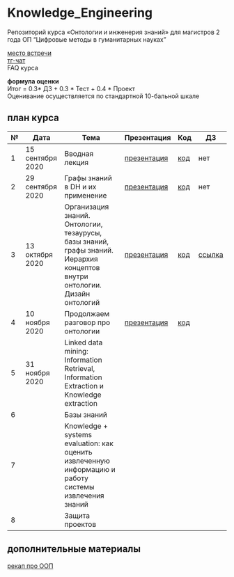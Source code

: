 # Knowledge_Engineering
Репозиторий курса «Онтологии и инженерия знаний» для магистров 2 года ОП “Цифровые методы в гуманитарных науках”

[место встречи](https://teams.microsoft.com/l/team/19%3a1ff76f3555cd49339010937143345a3f%40thread.tacv2/conversations?groupId=d4f80fc0-e222-4d45-8374-731267970525&tenantId=21f26c24-0793-4b07-a73d-563cd2ec235f)<br>
[тг-чат]()<br>
FAQ курса<br>

**формула оценки**<br>
Итог =  0.3* ДЗ + 0.3 * Тест + 0.4 * Проект <br>
Оценивание осуществляется по стандартной 10-бальной шкале


## план курса<br>
|№|Дата|Тема|Презентация|Код|ДЗ|
|---|---|---|---|---|---|
|1|15 сентября 2020|Вводная лекция|[презентация](https://docs.google.com/presentation/d/1IZmV7YlhKk8N_--YUMpvUVBMAl5zWRWsSwkLPfTBN8g/edit?usp=sharing)|[код](https://colab.research.google.com/drive/1l4MUvWtQFpRfrl-afGKKbuFTEJ0-2JI4?usp=sharing)|нет|
|2|29 сентября 2020|Графы знаний в DH и их применение|[презентация](https://docs.google.com/presentation/d/1OrF-zwF5CQRWPfasEm0LwJI5gmYrDZSp8EDylmJjG-k/edit?usp=sharing)|[код](https://colab.research.google.com/drive/1WaO4hQxzqhPA5Lvc23bPLKM3O6smH4iA?usp=sharing)|нет|
|3|13 октября 2020|Организация знаний. Онтологии, тезаурусы, базы знаний, графы знаний. Иерархия концептов внутри онтологии. Дизайн онтологий|[презентация](https://docs.google.com/presentation/d/15hwLnP1_CloLn9qM06lW0IX2k3V8sIHBuU_qxNVVS_o/edit?usp=sharing)|[код](https://colab.research.google.com/drive/1VvjQUR3xyqDd3029eYdqEhLw3Hd0m6N5?usp=sharing)|[ссылка](https://github.com/nstsj/Knowledge_Engineering/blob/master/HW1.md)|
|4|10 ноября 2020|Продолжаем разговор про онтологии|[презентация](https://docs.google.com/presentation/d/1Ct3xl3SPF7SpfOKUFAlrVdDp-9wby_jkSYhHfNIckd4/edit?usp=sharing)|[код](https://colab.research.google.com/drive/1VvjQUR3xyqDd3029eYdqEhLw3Hd0m6N5?usp=sharing)||
|5|31 ноября 2020|Linked data mining: Information Retrieval, Information Extraction и Knowledge extraction|||||
|6||Базы знаний|||
|7||Knowledge + systems evaluation:  как оценить извлеченную информацию и работу системы извлечения знаний||||
|8||Защита проектов||||

## дополнительные материалы <br>
[рекап про ООП](https://www.datacamp.com/community/tutorials/python-oop-tutorial)
